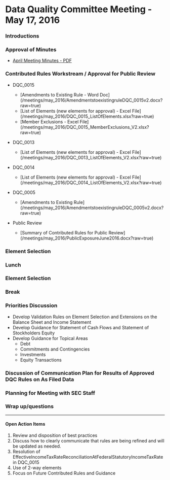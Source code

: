 # Data Quality Committee Meeting - May 17, 2016

### Introductions

### Approval of Minutes 

* [April Meeting Minutes - PDF](/meetings/may_2016/MtgNotes04062016.pdf)

### Contributed Rules Workstream / Approval for Public Review

  + DQC_0015
    * [Amendments to Existing Rule - Word Doc] (/meetings/may_2016/AmendmentstoexistingruleDQC_0015v2.docx?raw=true)
    * [List of Elements (new elements for approval) - Excel File] (/meetings/may_2016/DQC_0015_ListOfElements.xlsx?raw=true)
	* [Member Exclusions - Excel File] (/meetings/may_2016/DQC_0015_MemberExclusions_V2.xlsx?raw=true)
	
  + DQC_0013
    * [List of Elements (new elements for approval) - Excel File] (/meetings/may_2016/DQC_0013_ListOfElements_V2.xlsx?raw=true)

  + DQC_0014
    * [List of Elements (new elements for approval) - Excel File] (/meetings/may_2016/DQC_0014_ListOfElements_V2.xlsx?raw=true)	

  + DQC_0005
    * [Amendments to Existing Rule] (/meetings/may_2016/AmendmentstoexistingruleDQC_0005v2.docx?raw=true)
	
  + Public Review
    * [Summary of Contributed Rules for Public Review] (/meetings/may_2016/PublicExposureJune2016.docx?raw=true)

### Element Selection  

### Lunch

### Element Selection  

### Break 

### Priorities Discussion 

  + Develop Validation Rules on Element Selection and Extensions on the Balance Sheet and Income Statement
  + Develop Guidance for Statement of Cash Flows and Statement of Stockholders Equity
  + Develop Guidance for Topical Areas
    * Debt
    * Commitments and Contingencies
    * Investments
    * Equity Transactions
	
### Discussion of Communication Plan for Results of Approved DQC Rules on As Filed Data

### Planning for Meeting with SEC Staff

### Wrap up/questions
 

______________________
#### Open Action Items

1. Review and disposition of best practices
2. Discuss how to clearly communicate that rules are being refined and will be updated as needed.
3. Resolution of EffectiveIncomeTaxRateReconciliationAtFederalStatutoryIncomeTaxRate in DQC_0015
4. Use of 2-way elements
5. Focus on Future Contributed Rules and Guidance


